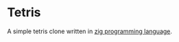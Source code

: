 # Tetris 

A simple tetris clone written in
[zig programming language](https://github.com/andrewrk/zig).
